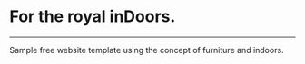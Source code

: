 # For the royal inDoors.

---

Sample free website template using the concept of furniture and indoors.

